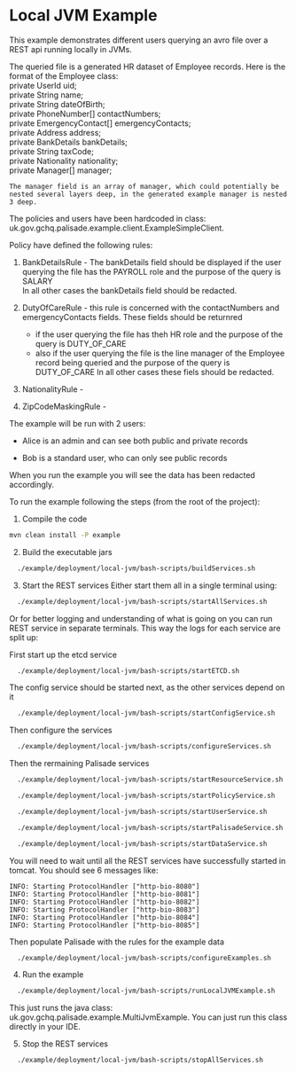 # Local JVM Example

This example demonstrates different users querying an avro file over a REST api running locally in JVMs.

The queried file is a generated HR dataset of Employee records. Here is the format of the Employee class:  
    private UserId uid;  
    private String name;  
    private String dateOfBirth;  
    private PhoneNumber[] contactNumbers;  
    private EmergencyContact[] emergencyContacts;  
    private Address address;  
    private BankDetails bankDetails;  
    private String taxCode;  
    private Nationality nationality;  
    private Manager[] manager;  

    The manager field is an array of manager, which could potentially be nested several layers deep, in the generated example manager is nested 3 deep.


The policies and users have been hardcoded in class: uk.gov.gchq.palisade.example.client.ExampleSimpleClient.

Policy have defined the following rules:

1. BankDetailsRule - The bankDetails field should be displayed if the user querying the file has the PAYROLL role and the purpose of the query is SALARY  
   In all other cases the bankDetails field should be redacted.

1. DutyOfCareRule - this rule is concerned with the contactNumbers and emergencyContacts fields. These fields should be returnred 
    - if the user querying the file has theh HR role and the purpose of the query is DUTY_OF_CARE
    - also if the user querying the file is the line manager of the Employee record being queried and the purpose of the query is DUTY_OF_CARE
   In all other cases these fiels should be redacted.


1. NationalityRule -

1. ZipCodeMaskingRule -
  
The example will be run with 2 users:

   - Alice is an admin and can see both public and private records

   - Bob is a standard user, who can only see public records

When you run the example you will see the data has been redacted accordingly.

To run the example following the steps (from the root of the project):

1. Compile the code
```bash
mvn clean install -P example
```
 
2.  Build the executable jars
 ```bash
   ./example/deployment/local-jvm/bash-scripts/buildServices.sh
 ```

3. Start the REST services
Either start them all in a single terminal using:
```bash
  ./example/deployment/local-jvm/bash-scripts/startAllServices.sh
```
Or for better logging and understanding of what is going on you can
 run REST service in separate terminals. This way the logs for each
 service are split up:
 
First start up the etcd service
```bash
  ./example/deployment/local-jvm/bash-scripts/startETCD.sh
```
The config service should be started next, as the other services depend on it
```bash
  ./example/deployment/local-jvm/bash-scripts/startConfigService.sh
```
Then configure the services
```bash
  ./example/deployment/local-jvm/bash-scripts/configureServices.sh
```
Then the rermaining Palisade services
```bash
  ./example/deployment/local-jvm/bash-scripts/startResourceService.sh
```
```bash
  ./example/deployment/local-jvm/bash-scripts/startPolicyService.sh
```
```bash
  ./example/deployment/local-jvm/bash-scripts/startUserService.sh
```
```bash
  ./example/deployment/local-jvm/bash-scripts/startPalisadeService.sh
```
```bash
  ./example/deployment/local-jvm/bash-scripts/startDataService.sh
```

You will need to wait until all the REST services have successfully started in tomcat. 
You should see 6 messages like:
```
INFO: Starting ProtocolHandler ["http-bio-8080"]
INFO: Starting ProtocolHandler ["http-bio-8081"]
INFO: Starting ProtocolHandler ["http-bio-8082"]
INFO: Starting ProtocolHandler ["http-bio-8083"]
INFO: Starting ProtocolHandler ["http-bio-8084"]
INFO: Starting ProtocolHandler ["http-bio-8085"]
```

Then populate Palisade with the rules for the example data
```bash
  ./example/deployment/local-jvm/bash-scripts/configureExamples.sh
```

4. Run the example
```bash
  ./example/deployment/local-jvm/bash-scripts/runLocalJVMExample.sh
```

This just runs the java class: uk.gov.gchq.palisade.example.MultiJvmExample. You can just run this class directly in your IDE.

5. Stop the REST services
```bash
  ./example/deployment/local-jvm/bash-scripts/stopAllServices.sh
```

